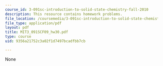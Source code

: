 ```yaml
---
course_id: 3-091sc-introduction-to-solid-state-chemistry-fall-2010
description: This resource contains homework problems.
file_location: /coursemedia/3-091sc-introduction-to-solid-state-chemistry-fall-2010/9356a21752c3a02f1d7497bcadfbb7cb_MIT3_091SCF09_hw30.pdf
file_type: application/pdf
layout: pdf
title: MIT3_091SCF09_hw30.pdf
type: course
uid: 9356a21752c3a02f1d7497bcadfbb7cb

---
```

None